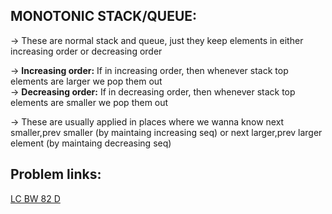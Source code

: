 **MONOTONIC STACK/QUEUE:**
--

-> These are normal stack and queue, just they keep elements in either increasing order or decreasing order 

-> **Increasing order:** If in increasing order, then whenever stack top elements are larger we pop them out\
-> **Decreasing order:** If in decreasing order, then whenever stack top elements are smaller we pop them out

-> These are usually applied in places where we wanna know next smaller,prev smaller (by maintaing increasing seq) or next larger,prev larger element (by maintaing decreasing seq)
 

Problem links:
--

[LC BW 82 D](https://leetcode.com/contest/biweekly-contest-82/problems/subarray-with-elements-greater-than-varying-threshold/)
